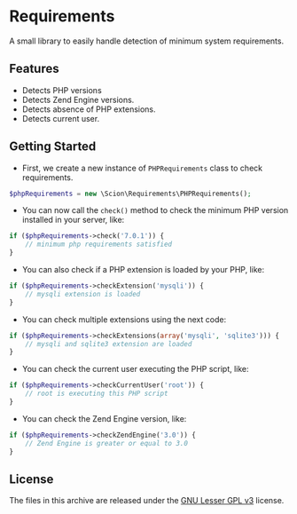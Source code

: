 # Requirements
A small library to easily handle detection of minimum system requirements.

## Features
* Detects PHP versions
* Detects Zend Engine versions.
* Detects absence of PHP extensions.
* Detects current user.

## Getting Started
* First, we create a new instance of `PHPRequirements` class to check requirements. 
```php
$phpRequirements = new \Scion\Requirements\PHPRequirements();
```

* You can now call the `check()` method to check the minimum PHP version installed in your server, like:
```php
if ($phpRequirements->check('7.0.1')) {
	// minimum php requirements satisfied
}
```

* You can also check if a PHP extension is loaded by your PHP, like:
```php
if ($phpRequirements->checkExtension('mysqli')) {
	// mysqli extension is loaded
}
```

* You can check multiple extensions using the next code:
```php
if ($phpRequirements->checkExtensions(array('mysqli', 'sqlite3'))) {
	// mysqli and sqlite3 extension are loaded
}
```

* You can check the current user executing the PHP script, like:
```php
if ($phpRequirements->checkCurrentUser('root')) {
	// root is executing this PHP script
}
```

* You can check the Zend Engine version, like:
```php
if ($phpRequirements->checkZendEngine('3.0')) {
	// Zend Engine is greater or equal to 3.0
}
```

## License
The files in this archive are released under the [GNU Lesser GPL v3](LICENSE.md) license.
